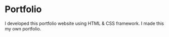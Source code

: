 # Portfolio
I developed this portfolio website using HTML &amp; CSS framework. I made this my own portfolio.
